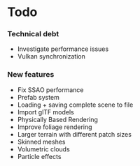 # Todo

### Technical debt
* Investigate performance issues
* Vulkan synchronization

### New features
* Fix SSAO performance
* Prefab system
* Loading + saving complete scene to file
* Import glTF models
* Physically Based Rendering
* Improve foliage rendering
* Larger terrain with different patch sizes
* Skinned meshes
* Volumetric clouds
* Particle effects
